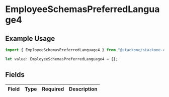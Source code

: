# EmployeeSchemasPreferredLanguage4

## Example Usage

```typescript
import { EmployeeSchemasPreferredLanguage4 } from "@stackone/stackone-client-ts/sdk/models/shared";

let value: EmployeeSchemasPreferredLanguage4 = {};
```

## Fields

| Field       | Type        | Required    | Description |
| ----------- | ----------- | ----------- | ----------- |